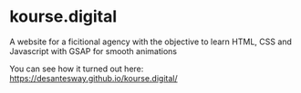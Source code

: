 # kourse.digital
A website for a ficitional agency with the objective to learn HTML, CSS and Javascript with GSAP for smooth animations

You can see how it turned out here: https://desantesway.github.io/kourse.digital/
